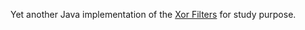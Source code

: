 Yet another Java implementation of the [Xor Filters](https://arxiv.org/abs/1912.08258https://arxiv.org/abs/1912.08258) for study purpose.
